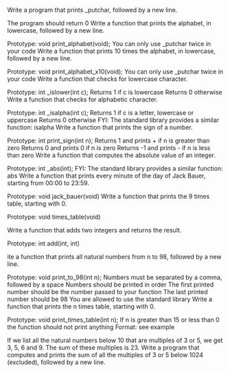 Write a program that prints _putchar, followed by a new line.

The program should return 0
Write a function that prints the alphabet, in lowercase, followed by a new line.

Prototype: void print_alphabet(void);
You can only use _putchar twice in your code
Write a function that prints 10 times the alphabet, in lowercase, followed by a new line.

Prototype: void print_alphabet_x10(void);
You can only use _putchar twice in your code
Write a function that checks for lowercase character.

Prototype: int _islower(int c);
Returns 1 if c is lowercase
Returns 0 otherwise
Write a function that checks for alphabetic character.

Prototype: int _isalpha(int c);
Returns 1 if c is a letter, lowercase or uppercase
Returns 0 otherwise
FYI: The standard library provides a similar function: isalpha
Write a function that prints the sign of a number.

Prototype: int print_sign(int n);
Returns 1 and prints + if n is greater than zero
Returns 0 and prints 0 if n is zero
Returns -1 and prints - if n is less than zero
Write a function that computes the absolute value of an integer.

Prototype: int _abs(int);
FYI: The standard library provides a similar function: abs
Write a function that prints every minute of the day of Jack Bauer, starting from 00:00 to 23:59.

Prototype: void jack_bauer(void)
Write a function that prints the 9 times table, starting with 0.

Prototype: void times_table(void)

Write a function that adds two integers and returns the result.

Prototype: int add(int, int)

ite a function that prints all natural numbers from n to 98, followed by a new line.

Prototype: void print_to_98(int n);
Numbers must be separated by a comma, followed by a space
Numbers should be printed in order
The first printed number should be the number passed to your function
The last printed number should be 98
You are allowed to use the standard library
Write a function that prints the n times table, starting with 0.

Prototype: void print_times_table(int n);
If n is greater than 15 or less than 0 the function should not print anything
Format: see example

If we list all the natural numbers below 10 that are multiples of 3 or 5, we get 3, 5, 6 and 9. The sum of these multiples is 23. Write a program that computes and prints the sum of all the multiples of 3 or 5 below 1024 (excluded), followed by a new line.

